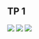 <h2>TP 1</h2>
<img src="C:/Users/chhou/OneDrive/Images/Capture-Tp1">
<img src="C:/Users/chhou/OneDrive/Images/Capture2-Tp1">
<img src="C:/Users/chhou/OneDrive/Images/Capture3-Tp1">